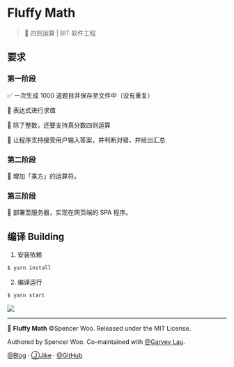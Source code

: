 # Fluffy Math

> 🔣 四则运算 | BIT 软件工程

## 要求

### 第一阶段

✅ 一次生成 1000 道题目并保存至文件中（没有重复）

🔲 表达式进行求值

🔲 除了整数，还要支持真分数四则运算

🔲 让程序支持接受用户输入答案，并判断对错，并给出汇总

### 第二阶段

🔲 增加「乘方」的运算符。

### 第三阶段

🔲 部署至服务器，实现在网页端的 SPA 程序。

## 编译 Building

1. 安装依赖

```bash
$ yarn install
```

2. 编译运行

```bash
$ yarn start
```

![](https://i.loli.net/2018/12/29/5c26f9fa47377.png)

* * *

🔢 **Fluffy Math** ©Spencer Woo. Released under the MIT License.

Authored by Spencer Woo. Co-maintained with [@Garvey Lau](https://github.com/Garvey98).

[@Blog](https://spencerwoo.com/) · [ⒿJike](https://web.okjike.com/user/4DDA0425-FB41-4188-89E4-952CA15E3C5E/post) · [@GitHub](https://github.com/spencerwooo)